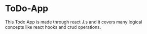# ToDo-App
This Todo App is made through react J.s and it covers many logical concepts like react hooks and crud operations. 
